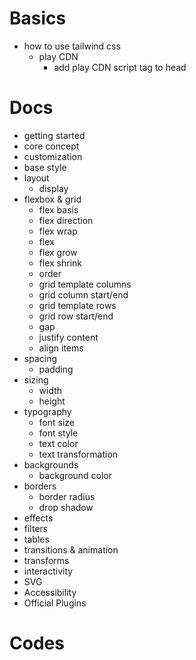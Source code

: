 # Basics
- how to use tailwind css
    - play CDN
        - add play CDN script tag to head

# Docs
- getting started
- core concept
- customization
- base style
- layout
    - display
- flexbox & grid
    - flex basis
    - flex direction
    - flex wrap
    - flex
    - flex grow
    - flex shrink
    - order
    - grid template columns
    - grid column start/end
    - grid template rows
    - grid row start/end
    - gap
    - justify content
    - align items
- spacing
    - padding
- sizing
    - width
    - height
- typography
    - font size
    - font style
    - text color
    - text transformation
- backgrounds
    - background color
- borders
    - border radius
    - drop shadow
- effects
- filters
- tables
- transitions & animation
- transforms
- interactivity
- SVG
- Accessibility
- Official Plugins




# Codes
